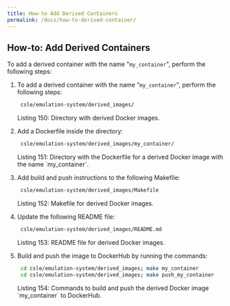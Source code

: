 ```yaml
---
title: How-to Add Derived Containers
permalink: /docs/how-to-derived-container/
---
```


## How-to: Add Derived Containers
To add a derived container with the name "`my_container`", perform the following steps:

1. To add a derived container with the name "`my_container`", perform the following steps:
    ```bash
     csle/emulation-system/derived_images/
    ```
   <p class="captionFig">
   Listing 150: Directory with derived Docker images.
   </p>
2. Add a Dockerfile inside the directory:
    ```bash
     csle/emulation-system/derived_images/my_container/
    ```
   <p class="captionFig">
   Listing 151: Directory with the Dockerfile for a derived Docker image with the name `my_container`.
   </p>
3. Add build and push instructions to the following Makefile:
    ```bash
     csle/emulation-system/derived_images/Makefile
    ```
   <p class="captionFig">
   Listing 152: Makefile for derived Docker images.
   </p>
4. Update the following README file:
    ```bash
     csle/emulation-system/derived_images/README.md
    ```
   <p class="captionFig">
   Listing 153: README file for derived Docker images.
   </p>
5. Build and push the image to DockerHub by running the commands:
    ```bash
     cd csle/emulation-system/derived_images; make my_container
     cd csle/emulation-system/derived_images; make push_my_container
    ```
   <p class="captionFig">
   Listing 154: Commands to build and push the derived Docker image `my_container` to DockerHub.
   </p>
